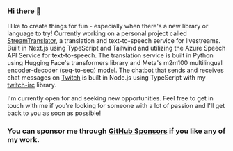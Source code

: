 ### Hi there 👋

I like to create things for fun - especially when there's a new library or language to try! Currently working on a personal project called [StreamTranslator](https://streamtranslator.com), a translation and text-to-speech service for livestreams. Built in Next.js using TypeScript and Tailwind and utilizing the Azure Speech API Service for text-to-speech. The translation service is built in Python using Hugging Face's transformers library and Meta's m2m100 multilingual encoder-decoder (seq-to-seq) model. The chatbot that sends and receives chat messages on [Twitch](https://www.twitch.tv) is built in Node.js using TypeScript with my [twitch-irc](https://github.com/brentlapierre/twitch-irc) library.

I'm currently open for and seeking new opportunities. Feel free to get in touch with me if you're looking for someone with a lot of passion and I'll get back to you as soon as possible!

### You can sponsor me through [GitHub Sponsors](https://github.com/sponsors/brentlapierre) if you like any of my work.
